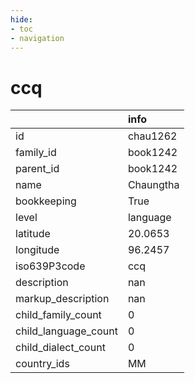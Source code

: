 ```yaml
---
hide:
- toc
- navigation
---
```

# ccq
|                      | info      |
|:---------------------|:----------|
| id                   | chau1262  |
| family_id            | book1242  |
| parent_id            | book1242  |
| name                 | Chaungtha |
| bookkeeping          | True      |
| level                | language  |
| latitude             | 20.0653   |
| longitude            | 96.2457   |
| iso639P3code         | ccq       |
| description          | nan       |
| markup_description   | nan       |
| child_family_count   | 0         |
| child_language_count | 0         |
| child_dialect_count  | 0         |
| country_ids          | MM        |